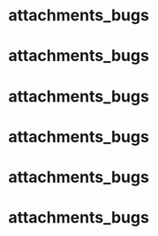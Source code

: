 # attachments_bugs
# attachments_bugs
# attachments_bugs
# attachments_bugs
# attachments_bugs
# attachments_bugs
